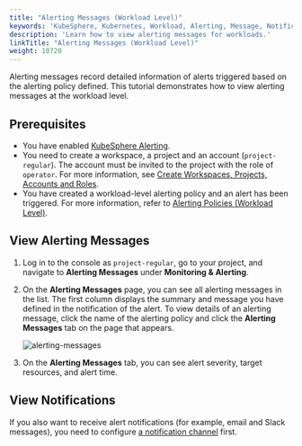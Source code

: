 ```yaml
---
title: "Alerting Messages (Workload Level)"
keywords: 'KubeSphere, Kubernetes, Workload, Alerting, Message, Notification'
description: 'Learn how to view alerting messages for workloads.'
linkTitle: "Alerting Messages (Workload Level)"
weight: 10720
---
```


Alerting messages record detailed information of alerts triggered based on the alerting policy defined. This tutorial demonstrates how to view alerting messages at the workload level.

## Prerequisites

- You have enabled [KubeSphere Alerting](../../../pluggable-components/alerting/).
- You need to create a workspace, a project and an account (`project-regular`). The account must be invited to the project with the role of `operator`. For more information, see [Create Workspaces, Projects, Accounts and Roles](../../../quick-start/create-workspace-and-project/).
- You have created a workload-level alerting policy and an alert has been triggered. For more information, refer to [Alerting Policies (Workload Level)](../alerting-policy/).

## View Alerting Messages

1. Log in to the console as `project-regular`, go to your project, and navigate to **Alerting Messages** under **Monitoring & Alerting**.

2. On the **Alerting Messages** page, you can see all alerting messages in the list. The first column displays the summary and message you have defined in the notification of the alert. To view details of an alerting message, click the name of the alerting policy and click the **Alerting Messages** tab on the page that appears.

   ![alerting-messages](/images/docs/project-user-guide/alerting/alerting-messages/alerting-messages.png)

3. On the **Alerting Messages** tab, you can see alert severity, target resources, and alert time.

## View Notifications

If you also want to receive alert notifications (for example, email and Slack messages), you need to configure [a notification channel](../../../cluster-administration/platform-settings/notification-management/configure-email/) first.